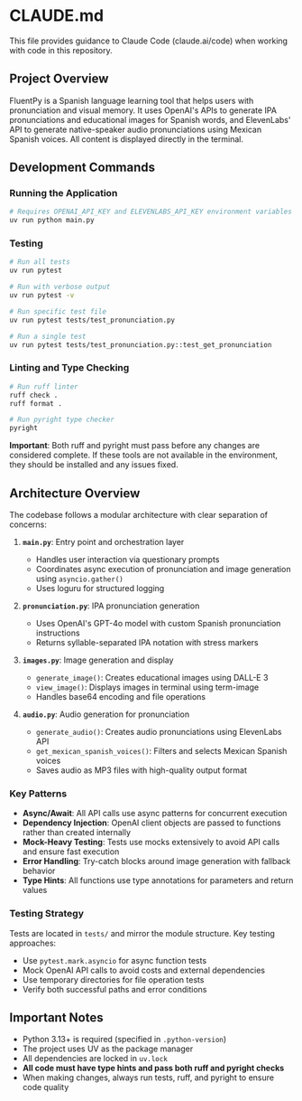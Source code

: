 # CLAUDE.md

This file provides guidance to Claude Code (claude.ai/code) when working with code in this repository.

## Project Overview

FluentPy is a Spanish language learning tool that helps users with pronunciation and visual memory. It uses OpenAI's APIs to generate IPA pronunciations and educational images for Spanish words, and ElevenLabs' API to generate native-speaker audio pronunciations using Mexican Spanish voices. All content is displayed directly in the terminal.

## Development Commands

### Running the Application
```bash
# Requires OPENAI_API_KEY and ELEVENLABS_API_KEY environment variables
uv run python main.py
```

### Testing
```bash
# Run all tests
uv run pytest

# Run with verbose output
uv run pytest -v

# Run specific test file
uv run pytest tests/test_pronunciation.py

# Run a single test
uv run pytest tests/test_pronunciation.py::test_get_pronunciation
```

### Linting and Type Checking
```bash
# Run ruff linter
ruff check .
ruff format .

# Run pyright type checker
pyright
```

**Important**: Both ruff and pyright must pass before any changes are considered complete. If these tools are not available in the environment, they should be installed and any issues fixed.

## Architecture Overview

The codebase follows a modular architecture with clear separation of concerns:

1. **`main.py`**: Entry point and orchestration layer
   - Handles user interaction via questionary prompts
   - Coordinates async execution of pronunciation and image generation using `asyncio.gather()`
   - Uses loguru for structured logging

2. **`pronunciation.py`**: IPA pronunciation generation
   - Uses OpenAI's GPT-4o model with custom Spanish pronunciation instructions
   - Returns syllable-separated IPA notation with stress markers

3. **`images.py`**: Image generation and display
   - `generate_image()`: Creates educational images using DALL-E 3
   - `view_image()`: Displays images in terminal using term-image
   - Handles base64 encoding and file operations

4. **`audio.py`**: Audio generation for pronunciation
   - `generate_audio()`: Creates audio pronunciations using ElevenLabs API
   - `get_mexican_spanish_voices()`: Filters and selects Mexican Spanish voices
   - Saves audio as MP3 files with high-quality output format

### Key Patterns

- **Async/Await**: All API calls use async patterns for concurrent execution
- **Dependency Injection**: OpenAI client objects are passed to functions rather than created internally
- **Mock-Heavy Testing**: Tests use mocks extensively to avoid API calls and ensure fast execution
- **Error Handling**: Try-catch blocks around image generation with fallback behavior
- **Type Hints**: All functions use type annotations for parameters and return values

### Testing Strategy

Tests are located in `tests/` and mirror the module structure. Key testing approaches:
- Use `pytest.mark.asyncio` for async function tests
- Mock OpenAI API calls to avoid costs and external dependencies
- Use temporary directories for file operation tests
- Verify both successful paths and error conditions

## Important Notes

- Python 3.13+ is required (specified in `.python-version`)
- The project uses UV as the package manager
- All dependencies are locked in `uv.lock`
- **All code must have type hints and pass both ruff and pyright checks**
- When making changes, always run tests, ruff, and pyright to ensure code quality